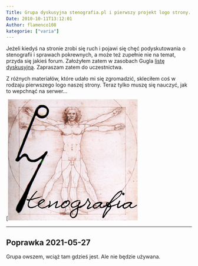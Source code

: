 ```yaml
---
Title: Grupa dyskusyjna stenografia.pl i pierwszy projekt logo strony.
Date: 2010-10-11T13:12:01
Author: flamenco108
kategorie: ["varia"]
---
```



Jeżeli kiedyś na stronie zrobi się ruch i pojawi się chęć podyskutowania
o stenografii i sprawach pokrewnych, a może też zupełnie nie na temat,
przyda się jakieś forum. Założyłem zatem w zasobach Gugla [listę
dyskusyjną](http://groups.google.com/group/stenografia_pl). Zapraszam
zatem do uczestnictwa.

Z różnych materiałów, które udało mi się zgromadzić, skleciłem coś w
rodzaju pierwszego logo naszej strony. Teraz tylko muszę się nauczyć,
jak to wepchnąć na serwer...



[![](steno_logo-big.png)


------

## Poprawka 2021-05-27

Grupa owszem, wciąż tam gdzieś jest. Ale nie będzie używana.
